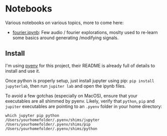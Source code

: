 # Notebooks

Various notebooks on various topics, more to come here:
* [fourier.ipynb](fourier.ipynb): Few audio / fourier explorations, moslty used to re-learn some basics around generating /modifying signals.

## Install

I'm using [pyenv](https://github.com/pyenv/pyenv) for this project, their README is already full of details to install and use it.

Once python is properly setup, just install jupyter using pip:
`pip install jupyterlab`, then run `jupiter lab` and open the ipynb files.

To avoid a few gotchas (especially on MacOS), ensure that your executables are all shimmed by pyenv. Likely, verify that `python`, `pip` and `jupiter` executables are pointing to an `.pyenv` folder in your home directory:

```shell
which jupyter pip python
/Users/yourhomefolder/.pyenv/shims/jupyter
/Users/yourhomefolder/.pyenv/shims/pip
/Users/yourhomefolder/.pyenv/shims/python
```

